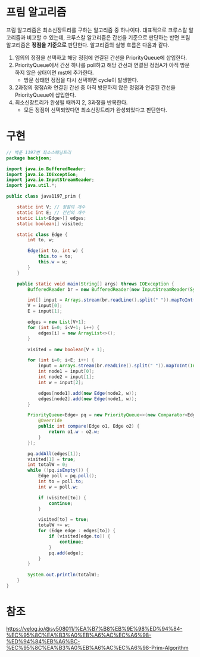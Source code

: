 # 프림 알고리즘
프림 알고리즘은 최소신장트리를 구하는 알고리즘 중 하나이다.
대표적으로 크루스칼 알고리즘과 비교할 수 있는데, 크루스칼 알고리즘은 간선을 기준으로 판단하는 반면
프림 알고리즘은 **정점을 기준으로** 판단한다.
알고리즘의 실행 흐름은 다음과 같다.
1. 임의의 정점을 선택하고 해당 정점에 연결된 간선을 PriorityQueue에 삽입한다.
2. PriorityQueue에서 간선 하나를 poll하고 해당 간선과 연결된 정점A가 아직 방문하지 않은 상태이면 mst에 추가한다.
    - 방문 상태인 정점을 다시 선택하면 cycle이 발생한다.
3. 2과정의 정점A와 연결된 간선 중 아직 방문하지 않은 정점과 연결된 간선을 PriorityQueue에 삽입한다.
4. 최소신장트리가 완성될 때까지 2, 3과정을 반복한다.
    - 모든 정점이 선택되었다면 최소신장트리가 완성되었다고 판단한다.

# 구현

```java
// 백준 1197번 최소스패닝트리
package backjoon;

import java.io.BufferedReader;
import java.io.IOException;
import java.io.InputStreamReader;
import java.util.*;

public class java1197_prim {

    static int V; // 정점의 개수
    static int E; // 간선의 개수
    static List<Edge>[] edges;
    static boolean[] visited;

    static class Edge {
        int to, w;

        Edge(int to, int w) {
            this.to = to;
            this.w = w;
        }
    }

    public static void main(String[] args) throws IOException {
        BufferedReader br = new BufferedReader(new InputStreamReader(System.in));

        int[] input = Arrays.stream(br.readLine().split(" ")).mapToInt(Integer::parseInt).toArray();
        V = input[0];
        E = input[1];

        edges = new List[V+1];
        for (int i=0; i<V+1; i++) {
            edges[i] = new ArrayList<>();
        }

        visited = new boolean[V + 1];

        for (int i=0; i<E; i++) {
            input = Arrays.stream(br.readLine().split(" ")).mapToInt(Integer::parseInt).toArray();
            int node1 = input[0];
            int node2 = input[1];
            int w = input[2];

            edges[node1].add(new Edge(node2, w));
            edges[node2].add(new Edge(node1, w));
        }

        PriorityQueue<Edge> pq = new PriorityQueue<>(new Comparator<Edge>() {
            @Override
            public int compare(Edge o1, Edge o2) {
                return o1.w - o2.w;
            }
        });

        pq.addAll(edges[1]);
        visited[1] = true;
        int totalW = 0;
        while (!pq.isEmpty()) {
            Edge poll = pq.poll();
            int to = poll.to;
            int w = poll.w;

            if (visited[to]) {
                continue;
            }

            visited[to] = true;
            totalW += w;
            for (Edge edge : edges[to]) {
                if (visited[edge.to]) {
                    continue;
                }
                pq.add(edge);
            }
        }

        System.out.println(totalW);
    }
}

```

# 참조
https://velog.io/@sy508011/%EA%B7%B8%EB%9E%98%ED%94%84-%EC%95%8C%EA%B3%A0%EB%A6%AC%EC%A6%98-%ED%94%84%EB%A6%BC-%EC%95%8C%EA%B3%A0%EB%A6%AC%EC%A6%98-Prim-Algorithm
